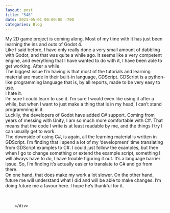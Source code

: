 ```yaml
---
layout: post
title: "548"
date: 2023-05-01 00:00:00 -700
categories: Blog
---
```


<div class="blog-content">
				<div class="paragraph"><span><span>My 2D game project is coming along. Most of my time with it has just been learning the ins and outs of Godot 4.</span></span><br><span></span><span><span>Like I said before, I have only really done a very small amount of dabbling with Godot, and that was quite a while ago. It seems like a very competent engine, and everything that I have wanted to do with it, I have been able to get working. After a while.</span></span><br><span></span><span><span>The biggest issue I&rsquo;m having is that most of the tutorials and learning material are made in their built-in language, GDScript. GDScript is a python-like programming language that is, by all reports, made to be very easy to use.</span></span><br><span></span><span><span>I hate it.&nbsp;</span></span><br><span></span><span><span>I&rsquo;m sure I could learn to use it. I&rsquo;m sure I would even like using it after a while, but when I want to just make a thing that is in my head, I can&rsquo;t stand programming in it.</span></span><br><span></span><span><span>Luckily, the developers of Godot have added C# support. Coming from years of messing with Unity, I am so much more comfortable with C#. That means that the code I write is at least readable by me, and the things I try I can usually get to work.</span></span><br><span></span><span><span>The downside of using C#, is again, all the learning material is written in GDScript. I&rsquo;m finding that I spend a lot of my &lsquo;development&rsquo; time translating from GDScript examples to C#. I could just follow the examples, but then when I go to change something or extend the example script, something I will always have to do, I have trouble figuring it out. It&rsquo;s a language barrier issue. So, I&rsquo;m finding it&rsquo;s actually easier to translate to C# and go from there.&nbsp;</span></span><br><span></span><span><span>On one hand, that does make my work a lot slower. On the other hand, future me will understand what I did and will be able to make changes. I&rsquo;m doing future me a favour here. I hope he&rsquo;s thankful for it.</span></span><br><span></span><br>&#8203;</div>

		</div>
        